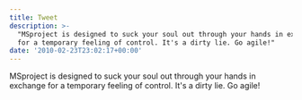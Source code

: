 ```yaml
---
title: Tweet
description: >-
  "MSproject is designed to suck your soul out through your hands in exchange
  for a temporary feeling of control. It's a dirty lie. Go agile!"
date: '2010-02-23T23:02:17+00:00'
---
```

MSproject is designed to suck your soul out through your hands in exchange for a temporary feeling of control. It's a dirty lie. Go agile!

